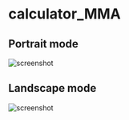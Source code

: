 # calculator_MMA

## Portrait mode
![screenshot](https://github.com/ssulka/calculator_MMA/blob/main/kalkulackav2/Screenshot%202025-02-17%20at%207.04.11%E2%80%AFPM.png)

## Landscape mode
![screenshot](https://github.com/ssulka/calculator_MMA/blob/main/kalkulackav2/Screenshot%202025-02-20%20at%205.13.02%E2%80%AFPM.png)
